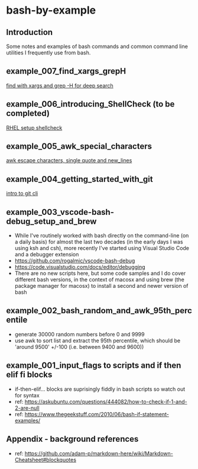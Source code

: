 # bash-by-example
## Introduction

Some notes and examples of bash commands and common command line utilities I frequently use from bash.


## example_007_find_xargs_grepH

[find with xargs and grep -H for deep search](example_007_find_xargs_grepH/README.md)

## example_006_introducing_ShellCheck (to be completed)
[RHEL setup shellcheck](example_006_introducing_ShellCheck/README.md)

## example_005_awk_special_characters
[awk escape characters, single quote and new_lines](example_005_awk_special_characters/README.md)

## example_004_getting_started_with_git
[intro to git cli](example_004_getting_started_with_git/README.md)

## example_003_vscode-bash-debug_setup_and_brew
- While I've routinely worked with bash directly on the command-line (on a daily basis) for almost the last two decades (in the early days I was using ksh and csh), more recently I've started using Visual Studio Code and a debugger extension
- https://github.com/rogalmic/vscode-bash-debug
- https://code.visualstudio.com/docs/editor/debugging
- There are no new scripts here, but some code samples and I do cover different bash versions, in the context of macosx and using brew (the package manager for macosx) to install a second and newer version of bash


## example_002_bash_random_and_awk_95th_percentile
- generate 30000 random numbers before 0 and 9999
- use awk to sort list and extract the 95th percentile, which should be 'around 9500' +/-100 (i.e. between 9400 and 9600))

## example_001_input_flags to scripts and if then elif fi blocks
- if-then-elif... blocks are suprisingly fiddly in bash scripts so watch out for syntax
- ref: https://askubuntu.com/questions/444082/how-to-check-if-1-and-2-are-null
- ref: https://www.thegeekstuff.com/2010/06/bash-if-statement-examples/


## Appendix - background references

- ref: https://github.com/adam-p/markdown-here/wiki/Markdown-Cheatsheet#blockquotes